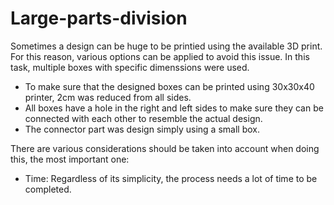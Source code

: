 # Large-parts-division

Sometimes a design can be huge to be printied using the available 3D print. For this reason, various options can be applied to avoid this issue. In this task, multiple boxes with specific dimenssions were used. 

* To make sure that the designed boxes can be printed using 30x30x40 printer, 2cm was reduced from all sides. 
* All boxes have a hole in the right and left sides to make sure they can be connected with each other to resemble the actual design. 
* The connector part was design simply using a small box. 


There are various considerations should be taken into account when doing this, the most important one: 
* Time: Regardless of its simplicity, the process needs a lot of time to be completed. 

